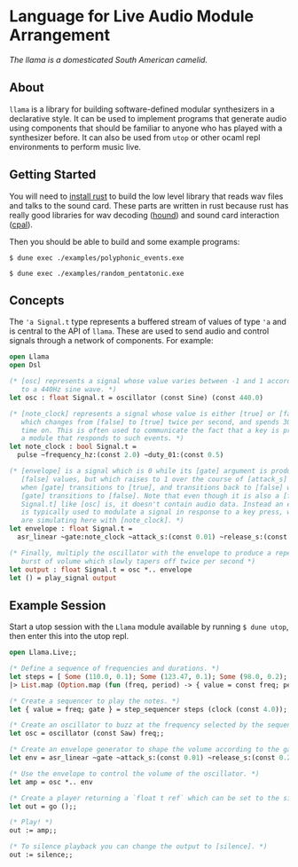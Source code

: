 # Language for Live Audio Module Arrangement

*The llama is a domesticated South American camelid.*

## About

`llama` is a library for building software-defined modular synthesizers in a
declarative style. It can be used to implement programs that generate audio
using components that should be familiar to anyone who has played with a
synthesizer before. It can also be used from `utop` or other ocaml repl
environments to perform music live.

## Getting Started

You will need to [install rust](https://rustup.rs/) to build the low level
library that reads wav files and talks to the sound card. These parts are
written in rust because rust has really good libraries for wav decoding
([hound](https://crates.io/crates/hound)) and sound card interaction
([cpal](https://crates.io/crates/cpal)).

Then you should be able to build and some example programs:
```
$ dune exec ./examples/polyphonic_events.exe

$ dune exec ./examples/random_pentatonic.exe
```

## Concepts

The `'a Signal.t` type represents a buffered stream of values of type `'a` and
is central to the API of `llama`. These are used to send audio and control
signals through a network of components. For example:

```ocaml
open Llama
open Dsl

(* [osc] represents a signal whose value varies between -1 and 1 according
   to a 440Hz sine wave. *)
let osc : float Signal.t = oscillator (const Sine) (const 440.0)

(* [note_clock] represents a signal whose value is either [true] or [false]
   which changes from [false] to [true] twice per second, and spends 30% of the
   time on. This is often used to communicate the fact that a key is pressed to
   a module that responds to such events. *)
let note_clock : bool Signal.t =
  pulse ~frequency_hz:(const 2.0) ~duty_01:(const 0.5)

(* [envelope] is a signal which is 0 while its [gate] argument is producing
   [false] values, but which raises to 1 over the course of [attack_s] seconds
   when [gate] transitions to [true], and transitions back to [false] when
   [gate] transitions to [false]. Note that even though it is also a [float
   Signal.t] like [osc] is, it doesn't contain audio data. Instead an envelope
   is typically used to modulate a signal in response to a key press, which we
   are simulating here with [note_clock]. *)
let envelope : float Signal.t =
  asr_linear ~gate:note_clock ~attack_s:(const 0.01) ~release_s:(const 0.2)

(* Finally, multiply the oscillator with the envelope to produce a repeating
   burst of volume which slowly tapers off twice per second *)
let output : float Signal.t = osc *.. envelope
let () = play_signal output
```

## Example Session

Start a utop session with the `Llama` module available by running `$ dune
utop`, then enter this into the utop repl.

```ocaml
open Llama.Live;;

(* Define a sequence of frequencies and durations. *)
let steps = [ Some (110.0, 0.1); Some (123.47, 0.1); Some (98.0, 0.2); None ]
|> List.map (Option.map (fun (freq, period) -> { value = const freq; period_s = const period }));;

(* Create a sequencer to play the notes. *)
let { value = freq; gate } = step_sequencer steps (clock (const 4.0));;

(* Create an oscillator to buzz at the frequency selected by the sequencer. *)
let osc = oscillator (const Saw) freq;;

(* Create an envelope generator to shape the volume according to the gate. *)
let env = asr_linear ~gate ~attack_s:(const 0.01) ~release_s:(const 0.2);;

(* Use the envelope to control the volume of the oscillator. *)
let amp = osc *.. env

(* Create a player returning a `float t ref` which can be set to the signal we want to play. *)
let out = go ();;

(* Play! *)
out := amp;;

(* To silence playback you can change the output to [silence]. *)
out := silence;;
```
